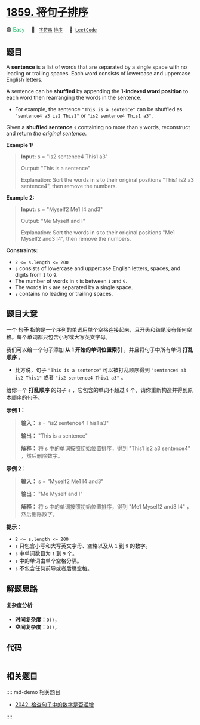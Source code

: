 # [1859. 将句子排序](https://leetcode.com/problems/sorting-the-sentence)

🟢 <font color=#15bd66>Easy</font>&emsp; 🔖&ensp; [`字符串`](/leetcode/outline/tag/string.md) [`排序`](/leetcode/outline/tag/sorting.md)&emsp; 🔗&ensp;[`LeetCode`](https://leetcode.com/problems/sorting-the-sentence)


## 题目

A **sentence** is a list of words that are separated by a single space with no
leading or trailing spaces. Each word consists of lowercase and uppercase
English letters.

A sentence can be **shuffled** by appending the **1-indexed word position** to
each word then rearranging the words in the sentence.

  * For example, the sentence `"This is a sentence"` can be shuffled as `"sentence4 a3 is2 This1"` or `"is2 sentence4 This1 a3"`.

Given a **shuffled sentence** `s` containing no more than `9` words,
reconstruct and return _the original sentence_.



**Example 1:**

> 
> 
> 
> 
> 
> **Input:** s = "is2 sentence4 This1 a3"
> 
> Output: "This is a sentence"
> 
> Explanation: Sort the words in s to their original positions "This1 is2 a3 sentence4", then remove the numbers.

**Example 2:**

> 
> 
> 
> 
> 
> **Input:** s = "Myself2 Me1 I4 and3"
> 
> Output: "Me Myself and I"
> 
> Explanation: Sort the words in s to their original positions "Me1 Myself2 and3 I4", then remove the numbers.

**Constraints:**

  * `2 <= s.length <= 200`
  * `s` consists of lowercase and uppercase English letters, spaces, and digits from `1` to `9`.
  * The number of words in `s` is between `1` and `9`.
  * The words in `s` are separated by a single space.
  * `s` contains no leading or trailing spaces.


## 题目大意

一个 **句子** 指的是一个序列的单词用单个空格连接起来，且开头和结尾没有任何空格。每个单词都只包含小写或大写英文字母。

我们可以给一个句子添加 **从 1 开始的单词位置索引** ，并且将句子中所有单词 **打乱顺序** 。

  * 比方说，句子 `"This is a sentence"` 可以被打乱顺序得到 `"sentence4 a3 is2 This1"` 或者 `"is2 sentence4 This1 a3"` 。

给你一个 **打乱顺序** 的句子 `s` ，它包含的单词不超过 `9` 个，请你重新构造并得到原本顺序的句子。

**示例 1：**

> 
> 
> 
> 
> 
> **输入：** s = "is2 sentence4 This1 a3"
> 
> **输出：** "This is a sentence"
> 
> **解释：** 将 s 中的单词按照初始位置排序，得到 "This1 is2 a3 sentence4" ，然后删除数字。
> 
> 

**示例 2：**

> 
> 
> 
> 
> 
> **输入：** s = "Myself2 Me1 I4 and3"
> 
> **输出：** "Me Myself and I"
> 
> **解释：** 将 s 中的单词按照初始位置排序，得到 "Me1 Myself2 and3 I4" ，然后删除数字。

**提示：**

  * `2 <= s.length <= 200`
  * `s` 只包含小写和大写英文字母、空格以及从 `1` 到 `9` 的数字。
  * `s` 中单词数目为 `1` 到 `9` 个。
  * `s` 中的单词由单个空格分隔。
  * `s` 不包含任何前导或者后缀空格。


## 解题思路

#### 复杂度分析

- **时间复杂度**：`O()`，
- **空间复杂度**：`O()`，

## 代码

```javascript

```

## 相关题目

:::: md-demo 相关题目
- [2042. 检查句子中的数字是否递增](https://leetcode.com/problems/check-if-numbers-are-ascending-in-a-sentence)

::::
